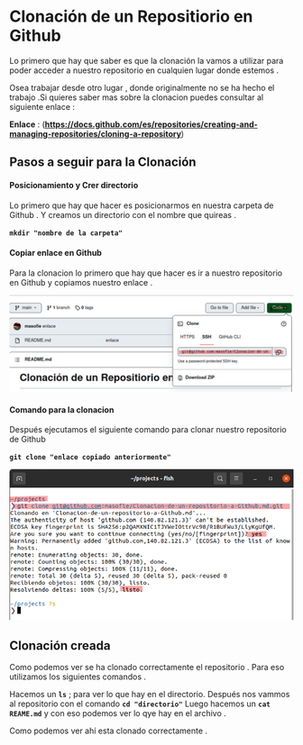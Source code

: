 # Clonación de un Repositiorio en Github

Lo primero que hay que saber es que la clonación la vamos a utilizar para poder acceder a nuestro repositorio 
en cualquien lugar donde estemos .

Osea trabajar desde otro lugar , donde originalmente no se ha hecho el trabajo .Si quieres saber mas sobre la clonacion puedes consultar al siguiente enlace : 

**Enlace** : (**https://docs.github.com/es/repositories/creating-and-managing-repositories/cloning-a-repository**)

## Pasos a seguir para la Clonación 

#### Posicionamiento y Crer directorio

Lo primero que hay que hacer es posicionarmos en nuestra carpeta de Github . Y creamos un directorio con el nombre que quireas .

**`mkdir "nombre de la carpeta"`**

#### Copiar enlace en Github 

Para la clonacion lo primero que hay que hacer es ir a nuestro repositorio en Github y copiamos nuestro enlace .

![2.png](./img/2.png)

#### Comando para la clonacion 

Después ejecutamos el siguiente comando para clonar nuestro repositorio de Github

**`git clone "enlace copiado anteriormente"`**

![1.png](./img/1.png)

## Clonación creada 

Como podemos ver se ha clonado correctamente el repositorio . Para eso utilizamos los siguientes comandos .

Hacemos un **`ls`** ; para ver lo que hay en el directorio.
Después nos vammos al repositorio con el comando **`cd "directorio"`**
Luego hacemos un **`cat REAME.md`** y con eso podemos ver lo qye hay en el archivo .

Como podemos ver ahí esta clonado correctamente .